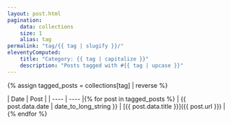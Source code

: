 ```yaml
---
layout: post.html
pagination:
    data: collections
    size: 1
    alias: tag 
permalink: "tag/{{ tag | slugify }}/"
eleventyComputed:
    title: "Category: {{ tag | capitalize }}"
    description: "Posts tagged with #{{ tag | upcase }}"
---
```


{% assign tagged_posts = collections[tag] | reverse %}

| Date | Post |
| ---- | ---- |{% for post in tagged_posts %}
| {{ post.data.date | date_to_long_string }} | [{{ post.data.title }}]({{ post.url }}) |{% endfor %}